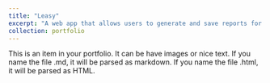 ```yaml
---
title: "Leasy"
excerpt: "A web app that allows users to generate and save reports for financial lease analysis using an algorithm based on the German payment plan method <br/><img src='/images/500x300.png'>"
collection: portfolio
---
```


This is an item in your portfolio. It can be have images or nice text. If you name the file .md, it will be parsed as markdown. If you name the file .html, it will be parsed as HTML. 
